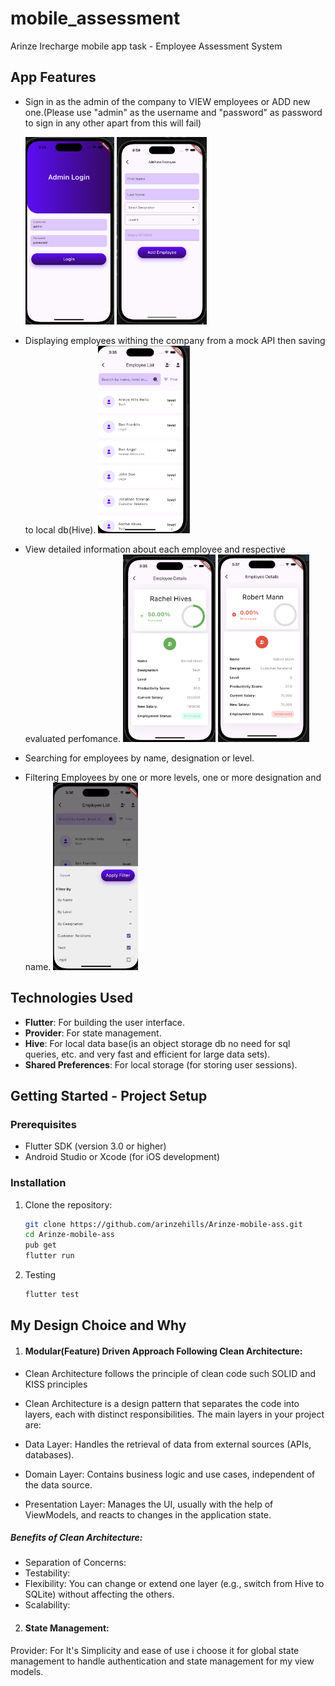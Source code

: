 # mobile_assessment

Arinze Irecharge mobile app task - Employee Assessment System

## App Features

- Sign in as the admin of the company to VIEW employees or ADD new one.(Please use "admin" as the username and "password" as password to sign in any other apart from this will fail)

    <img src="./screenshots/login.png" alt="Login Screen" height="300">
    <img src="./screenshots/addnew.png" alt="Add Employee" height="300">

- Displaying employees withing the company from a mock API then saving to local db(Hive).
  <img src="./screenshots/home.png" alt="Login Screen" height="300">
- View detailed information about each employee and respective evaluated perfomance.
  <img src="./screenshots/promoted.png" alt="Login Screen" height="300">
  <img src="./screenshots/terminated.png" alt="Login Screen" height="300">
- Searching for employees by name, designation or level.
- Filtering Employees by one or more levels, one or more designation and name.
  <img src="./screenshots/filter.png" alt="Login Screen" height="300">

## Technologies Used

- **Flutter**: For building the user interface.
- **Provider**: For state management.
- **Hive**: For local data base(is an object storage db no need for sql queries, etc. and very fast and efficient for large data sets).
- **Shared Preferences**: For local storage (for storing user sessions).

## Getting Started - Project Setup

### Prerequisites

- Flutter SDK (version 3.0 or higher)
- Android Studio or Xcode (for iOS development)

### Installation

1. Clone the repository:

   ```bash
   git clone https://github.com/arinzehills/Arinze-mobile-ass.git
   cd Arinze-mobile-ass
   pub get
   flutter run
   ```

2. Testing

   ```bash
   flutter test
   ```

## My Design Choice and Why

1. #### Modular(Feature) Driven Approach Following Clean Architecture:

- Clean Architecture follows the principle of clean code such SOLID and KISS principles
- Clean Architecture is a design pattern that separates the code into layers, each with distinct responsibilities. The main layers in your project are:

- Data Layer: Handles the retrieval of data from external sources (APIs, databases).
- Domain Layer: Contains business logic and use cases, independent of the data source.
- Presentation Layer: Manages the UI, usually with the help of ViewModels, and reacts to changes in the application state.

##### Benefits of Clean Architecture:

- Separation of Concerns:
- Testability:
- Flexibility: You can change or extend one layer (e.g., switch from Hive to SQLite) without affecting the others.
- Scalability:

2. #### State Management:

Provider: For It's Simplicity and ease of use i choose it for global state management to handle authentication and state management for my view models.
